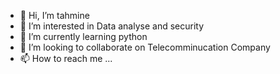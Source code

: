 - 👋 Hi, I’m tahmine
- 👀 I’m interested in Data analyse and security 
- 🌱 I’m currently learning  python
- 💞️ I’m looking to collaborate on Telecomminucation Company
- 📫 How to reach me ...

<!---
tahmine is a ✨ special ✨ repository because its `README.md` (this file) appears on your GitHub profile.
You can click the Preview link to take a look at your changes.
--->
